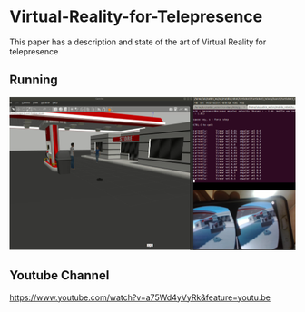 # Virtual-Reality-for-Telepresence
This paper has a description and state of the art of Virtual Reality for telepresence
## Running

![screenshot1](https://github.com/survivor123/Virtual-Reality-for-Telepresence/blob/master/image.png)


## Youtube Channel

https://www.youtube.com/watch?v=a75Wd4yVyRk&feature=youtu.be
